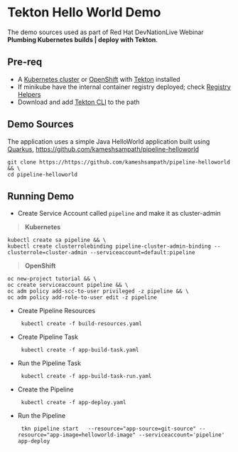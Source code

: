 # Tekton Hello World Demo

The demo sources used as part of Red Hat DevNationLive Webinar **Plumbing Kubernetes builds | deploy with Tekton**.

## Pre-req

- A [Kubernetes cluster](https://kubernetes.io/docs/setup/learning-environment/minikube/) or [OpenShift](try.openshift.com) with [Tekton](https://tekton.dev) installed
- If minikube have the internal container registry deployed; check [Registry Helpers](https://github.com/kameshsampath/minikube-helpers/registry)
- Download and add [Tekton CLI](https://github.com/tektoncd/cli) to the path

## Demo Sources

The application uses a simple Java HelloWorld application built using [Quarkus](https://quarkus.io), https://github.com/kameshsampath/pipeline-helloworld

```shell
git clone https://https://github.com/kameshsampath/pipeline-helloworld && \
cd pipeline-helloworld
```

## Running Demo

- Create Service Account called `pipeline` and make it as cluster-admin  

> **Kubernetes**

  ```shell
  kubectl create sa pipeline && \
  kubectl create clusterrolebinding pipeline-cluster-admin-binding --clusterrole=cluster-admin --serviceaccount=default:pipeline
  ```

> **OpenShift**

   ```shell
   oc new-project tutorial && \
   oc create serviceaccount pipeline && \
   oc adm policy add-scc-to-user privileged -z pipeline && \
   oc adm policy add-role-to-user edit -z pipeline
   ```

- Create Pipeline Resources

   ```shell
    kubectl create -f build-resources.yaml
   ```

- Create Pipeline Task

   ```shell
    kubectl create -f app-build-task.yaml
   ```

- Run the Pipeline Task

   ```shell
    kubectl create -f app-build-task-run.yaml
   ```

- Create the Pipeline

   ```shell
    kubectl create -f app-deploy.yaml
   ```

- Run the Pipeline

   ```shell
    tkn pipeline start   --resource="app-source=git-source" --resource="app-image=helloworld-image" --serviceaccount='pipeline' app-deploy
   ```
